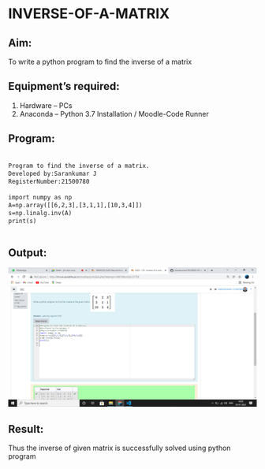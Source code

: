 # INVERSE-OF-A-MATRIX
## Aim:
To write a python program to find the inverse of a matrix
## Equipment’s required:
1. 	Hardware – PCs
2. 	Anaconda – Python 3.7 Installation / Moodle-Code Runner
## Program:

~~~

Program to find the inverse of a matrix.
Developed by:Sarankumar J 
RegisterNumber:21500780

import numpy as np
A=np.array([[6,2,3],[3,1,1],[10,3,4]])
s=np.linalg.inv(A)
print(s)


~~~

## Output:

![gitlogo](output.png)

## Result:
Thus the inverse of given matrix is successfully solved using python program

